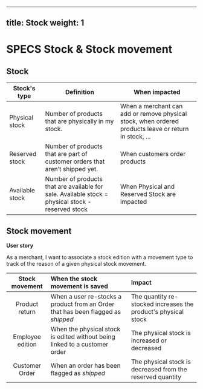
---
title: Stock
weight: 1
---

  
# SPECS Stock & Stock movement

## Stock

  
| Stock's type | Definition | When impacted | 
|-----------------|---------------------------------------------------------------------------------------------------------------------------------------------------------------------------------------------------------------------------------------------------------------------------------------------|---------------------------------------------------------------------------------------------------------------------------------------------------------------------------------------------------------------------------------------------------------------------------------------------|
| Physical stock | Number of products that are physically in my stock.| When a merchant can add or remove physical stock, when ordered products leave or return in stock, ...
| Reserved stock | Number of products that are part of customer orders that aren’t shipped yet.| When customers order products |
| Available stock | Number of products that are available for sale. Available stock = physical stock - reserved stock | When Physical and Reserved Stock are impacted


## Stock movement

**User story**

 As a merchant, I want to associate a stock edition with a movement type to track of the reason of a given physical stock movement.

  Stock movement | When the stock movement is saved | Impact
|:--------:| :-------------|:-------------|
Product return | When a user re-stocks a product from an Order that has been flagged as _shipped_ | The quantity re-stocked increases the product's physical stock | 
Employee edition | When the physical stock is edited without being linked to a customer order | The physical stock is increased or decreased
Customer Order | When an order has been flagged as _shipped_ | The physical stock is decreased from the reserved quantity

